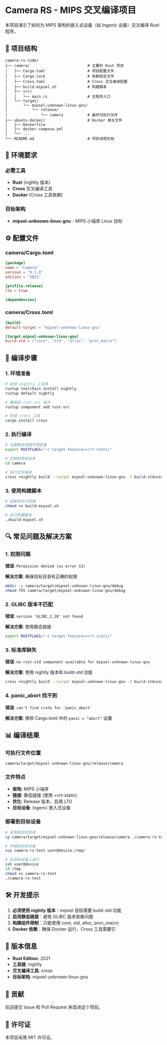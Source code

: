 # Camera RS - MIPS 交叉编译项目

本项目演示了如何为 MIPS 架构的嵌入式设备（如 Ingenic 设备）交叉编译 Rust 程序。

## 📁 项目结构

```
camera-rs-code/
├── camera/                          # 主要的 Rust 项目
│   ├── Cargo.toml                   # 项目配置文件
│   ├── Cargo.lock                   # 依赖锁定文件
│   ├── Cross.toml                   # Cross 交叉编译配置
│   ├── build-mipsel.sh              # 构建脚本
│   ├── src/
│   │   └── main.rs                  # 主程序入口
│   └── target/
│       └── mipsel-unknown-linux-gnu/
│           └── release/
│               └── camera           # 最终可执行文件
├── ubuntu-docker/                   # Docker 相关文件
│   ├── Dockerfile
│   ├── docker-compose.yml
│   └── ...
└── README.md                        # 项目说明文档
```

## 🔧 环境要求

### 必需工具

- **Rust** (nightly 版本)
- **Cross** 交叉编译工具
- **Docker** (Cross 工具依赖)

### 目标架构

- **mipsel-unknown-linux-gnu** - MIPS 小端序 Linux 目标

## ⚙️ 配置文件

### camera/Cargo.toml

```toml
[package]
name = "camera"
version = "0.1.0"
edition = "2021"

[profile.release]
lto = true

[dependencies]
```

### camera/Cross.toml

```toml
[build]
default-target = "mipsel-unknown-linux-gnu"

[target.mipsel-unknown-linux-gnu]
build-std = ["core", "std", "alloc", "proc_macro"]
```

## 🚀 编译步骤

### 1. 环境准备

```bash
# 安装 nightly 工具链
rustup toolchain install nightly
rustup default nightly

# 确保有 rust-src 组件
rustup component add rust-src

# 安装 cross 工具
cargo install cross
```

### 2. 执行编译

```bash
# 设置静态链接环境变量
export RUSTFLAGS="-C target-feature=+crt-static"

# 切换到项目目录
cd camera

# 执行交叉编译
cross +nightly build --target mipsel-unknown-linux-gnu -Z build-std=core,std,alloc --release
```

### 3. 使用构建脚本

```bash
# 给脚本执行权限
chmod +x build-mipsel.sh

# 运行构建脚本
./build-mipsel.sh
```

## 🔍 常见问题及解决方案

### 1. 权限问题

**错误**: `Permission denied (os error 13)`

**解决方案**: 确保目标目录有正确的权限
```bash
mkdir -p camera/target/mipsel-unknown-linux-gnu/debug
chmod 755 camera/target/mipsel-unknown-linux-gnu/debug
```

### 2. GLIBC 版本不匹配

**错误**: `version 'GLIBC_2.28' not found`

**解决方案**: 使用静态链接
```bash
export RUSTFLAGS="-C target-feature=+crt-static"
```

### 3. 标准库缺失

**错误**: `no rust-std component available for mipsel-unknown-linux-gnu`

**解决方案**: 使用 nightly 版本和 build-std 功能
```bash
cross +nightly build --target mipsel-unknown-linux-gnu -Z build-std=core,std,alloc
```

### 4. panic_abort 找不到

**错误**: `can't find crate for 'panic_abort'`

**解决方案**: 移除 Cargo.toml 中的 `panic = "abort"` 设置

## 📊 编译结果

### 可执行文件位置

```
camera/target/mipsel-unknown-linux-gnu/release/camera
```

### 文件特点

- **架构**: MIPS 小端序
- **链接**: 静态链接 (使用 +crt-static)
- **优化**: Release 版本，启用 LTO
- **目标设备**: Ingenic 嵌入式设备

### 部署到目标设备

```bash
# 复制到测试目录
cp camera/target/mipsel-unknown-linux-gnu/release/camera ./camera-rs-test

# 传输到目标设备
scp camera-rs-test user@device:/tmp/

# 在目标设备上运行
ssh user@device
cd /tmp
chmod +x camera-rs-test
./camera-rs-test
```

## 🛠️ 开发提示

1. **必须使用 nightly 版本**：mipsel 目标需要 build-std 功能
2. **启用静态链接**：避免 GLIBC 版本依赖问题
3. **构建组件限制**：只能使用 core, std, alloc, proc_macro
4. **Docker 依赖**：确保 Docker 运行，Cross 工具需要它

## 📝 版本信息

- **Rust Edition**: 2021
- **工具链**: nightly
- **交叉编译工具**: cross
- **目标架构**: mipsel-unknown-linux-gnu

## 🤝 贡献

欢迎提交 Issue 和 Pull Request 来改进这个项目。

## 📄 许可证

本项目采用 MIT 许可证。 